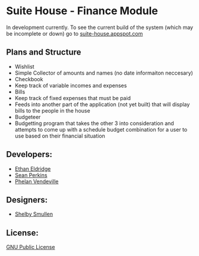 Suite House - Finance Module
=============

In development currently. To see the current build of the system (which may be incomplete or down) go to [suite-house.appspot.com]

Plans and Structure
---------
- Wishlist
 - Simple Collector of amounts and names (no date informaiton neccesary)
- Checkbook
 - Keep track of variable incomes and expenses
- Bills
 - Keep track of fixed expenses that must be paid
 - Feeds into another part of the application (not yet built) that will display bills to the people in the house
- Budgeteer
 - Budgetting program that takes the other 3 into consideration and attempts to come up with a schedule budget combination for a user to use based on their financial situation


Developers:
------------------
- [Ethan Eldridge]
- [Sean Perkins]
- [Phelan Vendeville]

Designers:
------------------
- [Shelby Smullen]

License:
----------
[GNU Public License]

[GNU Public License]: http://www.gnu.org/licenses/gpl.html
[Ethan Eldridge]: https://github.com/EJEHardenberg/
[Sean Perkins]: https://github.com/scperkins/
[Phelan Vendeville]: https://github.com/the-hobbes
[Shelby Smullen]: http://github.com/ssmullen/
[suite-house.appspot.com]: http://suite-house.appspot.com



